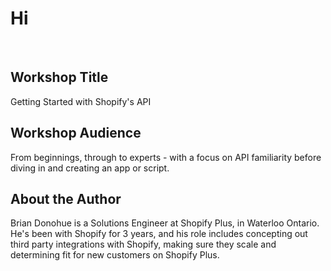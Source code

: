 # Hi
<br>

## Workshop Title

Getting Started with Shopify's API

## Workshop Audience

From beginnings, through to experts - with a focus on API familiarity before diving in and creating an app or script.

## About the Author

Brian Donohue is a Solutions Engineer at Shopify Plus, in Waterloo Ontario. He's been with Shopify for 3 years, and his role includes concepting out third party integrations with Shopify, making sure they scale and determining fit for new customers on Shopify Plus.


